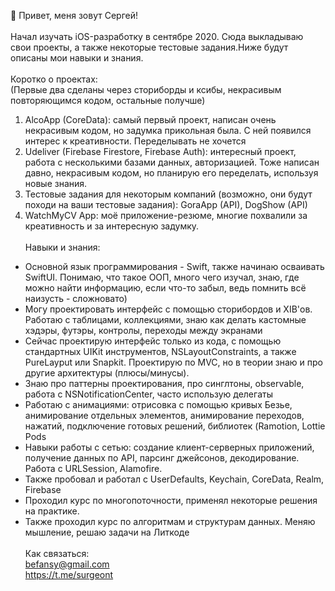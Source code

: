 👋 Привет, меня зовут Сергей!</br></br>
Начал изучать iOS-разработку в сентябре 2020. Сюда выкладываю свои проекты, а также некоторые тестовые задания.Ниже будут описаны мои навыки и знания.</br></br>
Коротко о проектах: </br>
(Первые два сделаны через сториборды и ксибы, некрасивым повторяющимся кодом, остальные получше)</br>
1. AlcoApp (CoreData): самый первый проект, написан очень некрасивым кодом, но задумка прикольная была. С ней появился интерес к креативности. Переделывать не хочется
2. Udeliver (Firebase Firestore, Firebase Auth): интересный проект, работа с несколькими базами данных, авторизацией. Тоже написан давно, некрасивым кодом, но планирую его переделать, используя новые знания.
3. Тестовые задания для некоторым компаний (возможно, они будут походи на ваши тестовые задания): GoraApp (API), DogShow (API)
4. WatchMyCV App: моё приложение-резюме, многие похвалили за креативность и за интересную задумку.</br></br>
Навыки и знания:</br>
 - Основной язык программирования - Swift, также начинаю осваивать SwiftUI. Понимаю, что такое ООП, много чего изучал, знаю, где можно найти информацию, если что-то забыл, ведь помнить всё наизусть - сложновато)
 - Могу проектировать интерфейс с помощью сторибордов и XIB'ов. Работаю с таблицами, коллекциями, знаю как делать кастомные хэдэры, футэры, контролы, переходы между экранами
 - Сейчас проектирую интерфейс только из кода, с помощью стандартных UIKit инструментов, NSLayoutConstraints, а также PureLayput или Snapkit. Проектирую по MVC, но в теории знаю и про другие архитектуры (плюсы/минусы).
 - Знаю про паттерны проектирования, про синглтоны, observable, работа с NSNotificationCenter, часто использую делегаты
 - Работаю с анимациями: отрисовка с помощью кривых Безье, анимирование отдельных элементов, анимирование переходов, нажатий, подключение готовых решений, библиотек (Ramotion, Lottie Pods
 - Навыки работы с сетью: создание клиент-серверных приложений, получение данных по API, парсинг джейсонов, декодирование. Работа с URLSession, Alamofire.
 - Также пробовал и работал с UserDefaults, Keychain, CoreData, Realm, Firebase
 - Проходил курс по многопоточности, применял некоторые решения на практике.
 - Также проходил курс по алгоритмам и структурам данных. Меняю мышление, решаю задачи на Литкоде
</br></br>
Как связаться:</br>
befansy@gmail.com</br>
https://t.me/surgeont</br></br>
<!---
FansyMan/FansyMan is a ✨ special ✨ repository because its `README.md` (this file) appears on your GitHub profile.
You can click the Preview link to take a look at your changes.
--->
